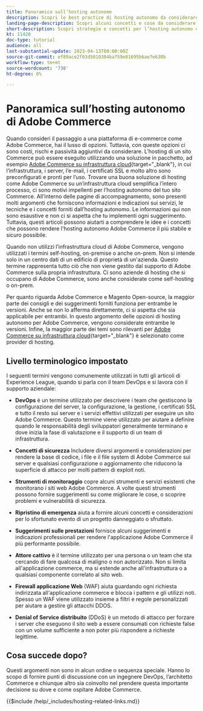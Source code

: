 ```yaml
---
title: Panoramica sull’hosting autonomo
description: Scopri le best practice di hosting autonomo da considerare. Gli argomenti spaziano dagli elementi di sicurezza, al disaster recovery molti altri. Questi argomenti sono qui per assistere un’azienda che ha deciso di ospitare la propria versione di Adobe Commerce. Gli articoli presentati non sono tutti inclusivi ma dovrebbero fornire una buona gamma di concetti per promuovere un sito web sicuro, stabile e resiliente.
landing-page-description: Scopri alcuni concetti e cose da considerare durante l’hosting di Adobe Commerce da solo.
short-description: Scopri strategie e concetti per l’hosting autonomo di Adobe Commerce.
kt: 11420
doc-type: tutorial
audience: all
last-substantial-update: 2023-04-13T00:00:00Z
source-git-commit: ef89ace2f03d5010384ba759e81695b6ae7e630b
workflow-type: tm+mt
source-wordcount: '738'
ht-degree: 0%

---
```



# Panoramica sull’hosting autonomo di Adobe Commerce

Quando consideri il passaggio a una piattaforma di e-commerce come Adobe Commerce, hai il lusso di opzioni. Tuttavia, con queste opzioni ci sono costi, rischi e passività aggiuntivi da considerare. L’hosting di un sito Commerce può essere eseguito utilizzando una soluzione in pacchetto, ad esempio [Adobe Commerce su infrastruttura cloud](https://experienceleague.adobe.com/docs/commerce-learn/tutorials/getting-started/cloud/1-overview.html){target="_blank"}, in cui l’infrastruttura, i server, l’e-mail, i certificati SSL e molto altro sono preconfigurati e pronti per l’uso. Trovare una buona soluzione di hosting come Adobe Commerce su un’infrastruttura cloud semplifica l’intero processo, ci sono motivi impellenti per l’hosting autonomo del tuo sito Commerce. All’interno delle pagine di accompagnamento, sono presenti molti argomenti che forniscono informazioni e indicazioni sui servizi, le tecniche e i concetti forniti dall’hosting autonomo. Le informazioni qui non sono esaustive e non ci si aspetta che tu implementi ogni suggerimento. Tuttavia, questi articoli possono aiutarti a comprendere le idee e i concetti che possono rendere l&#39;hosting autonomo Adobe Commerce il più stabile e sicuro possibile.

Quando non utilizzi l’infrastruttura cloud di Adobe Commerce, vengono utilizzati i termini self-hosting, on-premise o anche on-prem. Non si intende solo in un centro dati di un edificio di proprietà di un&#39;azienda. Questo termine rappresenta tutto ciò che non viene gestito dal supporto di Adobe Commerce sulla propria infrastruttura. Ci sono aziende di hosting che si occupano di Adobe Commerce, sono anche considerate come self-hosting o on-prem.

Per quanto riguarda Adobe Commerce e Magento Open-source, la maggior parte dei consigli e dei suggerimenti forniti funziona per entrambe le versioni. Anche se non lo afferma direttamente, ci si aspetta che sia applicabile per entrambi. In questo argomento delle opzioni di hosting autonomo per Adobe Commerce, vengono considerate entrambe le versioni. Infine, la maggior parte dei temi sono rilevanti per [Adobe Commerce su infrastruttura cloud](https://experienceleague.adobe.com/docs/commerce-learn/tutorials/getting-started/cloud/1-overview.html){target="_blank"} è selezionato come provider di hosting.

## Livello terminologico impostato

I seguenti termini vengono comunemente utilizzati in tutti gli articoli di Experience League, quando si parla con il team DevOps e si lavora con il supporto aziendale:

* **DevOps** è un termine utilizzato per descrivere i team che gestiscono la configurazione del server, la configurazione, la gestione, i certificati SSL e tutto il resto sui server e i servizi effettivi utilizzati per eseguire un sito Adobe Commerce. Questo termine viene utilizzato per aiutare a definire quando le responsabilità degli sviluppatori generalmente terminano e dove inizia la fase di valutazione e il supporto di un team di infrastruttura.

* **Concetti di sicurezza** Includere diversi argomenti e considerazioni per rendere la base di codice, i file e il file system di Adobe Commerce sui server e qualsiasi configurazione o aggiornamento che riducono la superficie di attacco per molti pattern di exploit noti.

* **Strumenti di monitoraggio** copre alcuni strumenti e servizi esistenti che monitorano i siti web Adobe Commerce. A volte questi strumenti possono fornire suggerimenti su come migliorare le cose, o scoprire problemi e vulnerabilità di sicurezza.

* **Ripristino di emergenza** aiuta a fornire alcuni concetti e considerazioni per lo sfortunato evento di un progetto danneggiato o sfruttato.

* **Suggerimenti sulle prestazioni** fornisce alcuni suggerimenti e indicazioni professionali per rendere l&#39;applicazione Adobe Commerce il più performante possibile.

* **Attore cattivo** è il termine utilizzato per una persona o un team che sta cercando di fare qualcosa di maligno o non autorizzato. Non si limita all&#39;applicazione commerce, ma si estende anche all&#39;infrastruttura o a qualsiasi componente correlato al sito web.

* **Firewall applicazione Web** (WAF) aiuta guardando ogni richiesta indirizzata all&#39;applicazione commerce e blocca i pattern e gli utilizzi noti. Spesso un WAF viene utilizzato insieme a filtri e regole personalizzati per aiutare a gestire gli attacchi DDOS.

* **Denial of Service distribuito** (DDoS) è un metodo di attacco per forzare i server che eseguono il sito web a essere consumati con richieste false con un volume sufficiente a non poter più rispondere a richieste legittime.

## Cosa succede dopo?

Questi argomenti non sono in alcun ordine o sequenza speciale. Hanno lo scopo di fornire punti di discussione con un ingegnere DevOps, l’architetto Commerce e chiunque altro sia coinvolto nel prendere questa importante decisione su dove e come ospitare Adobe Commerce.

{{$include /help/_includes/hosting-related-links.md}}
